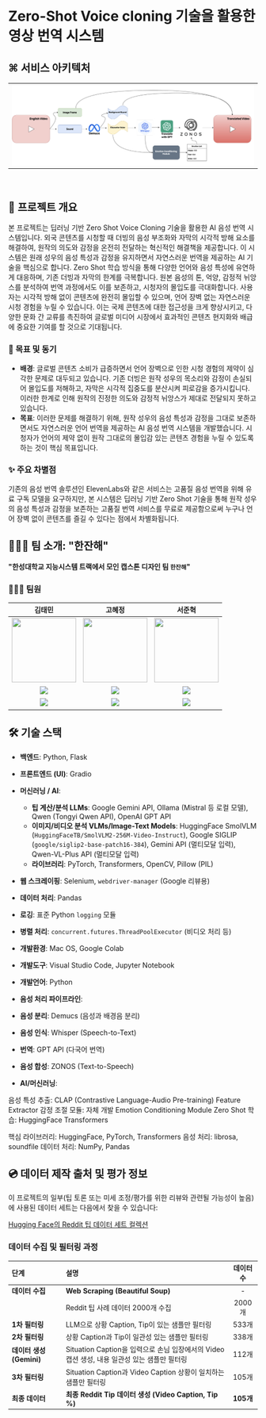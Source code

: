 # Zero-Shot Voice cloning 기술을 활용한 영상 번역 시스템

## ⌘ 서비스 아키텍처
<table>
  <tr>
    <td><img src="./image/Pipeline.png" alt="서비스 아키텍처 다이어그램"/></td>
  </tr>
</table>

<br>

## 🚩 프로젝트 개요

본 프로젝트는 딥러닝 기반 Zero Shot Voice Cloning 기술을 활용한 AI 음성 번역 시스템입니다. 외국 콘텐츠를 시청할 때 더빙의 음성 부조화와 자막의 시각적 방해 요소를 해결하여, 원작의 의도와 감정을 온전히 전달하는 혁신적인 해결책을 제공합니다.
이 시스템은 원래 성우의 음성 특성과 감정을 유지하면서 자연스러운 번역을 제공하는 AI 기술을 핵심으로 합니다. Zero Shot 학습 방식을 통해 다양한 언어와 음성 특성에 유연하게 대응하며, 기존 더빙과 자막의 한계를 극복합니다. 원본 음성의 톤, 억양, 감정적 뉘앙스를 분석하여 번역 과정에서도 이를 보존하고, 시청자의 몰입도를 극대화합니다.
사용자는 시각적 방해 없이 콘텐츠에 완전히 몰입할 수 있으며, 언어 장벽 없는 자연스러운 시청 경험을 누릴 수 있습니다. 이는 국제 콘텐츠에 대한 접근성을 크게 향상시키고, 다양한 문화 간 교류를 촉진하여 글로벌 미디어 시장에서 효과적인 콘텐츠 현지화와 배급에 중요한 기여를 할 것으로 기대됩니다.

### 🎯 목표 및 동기

* **배경**: 글로벌 콘텐츠 소비가 급증하면서 언어 장벽으로 인한 시청 경험의 제약이 심각한 문제로 대두되고 있습니다. 기존 더빙은 원작 성우의 목소리와 감정이 손실되어 몰입도를 저해하고, 자막은 시각적 집중도를 분산시켜 피로감을 증가시킵니다. 이러한 한계로 인해 원작의 진정한 의도와 감정적 뉘앙스가 제대로 전달되지 못하고 있습니다.
* **목표**: 이러한 문제를 해결하기 위해, 원작 성우의 음성 특성과 감정을 그대로 보존하면서도 자연스러운 언어 번역을 제공하는 AI 음성 번역 시스템을 개발했습니다. 시청자가 언어의 제약 없이 원작 그대로의 몰입감 있는 콘텐츠 경험을 누릴 수 있도록 하는 것이 핵심 목표입니다.

### ✨ 주요 차별점
기존의 음성 번역 솔루션인 ElevenLabs와 같은 서비스는 고품질 음성 번역을 위해 유료 구독 모델을 요구하지만, 본 시스템은 딥러닝 기반 Zero Shot 기술을 통해 원작 성우의 음성 특성과 감정을 보존하는 고품질 번역 서비스를 무료로 제공함으로써 누구나 언어 장벽 없이 콘텐츠를 즐길 수 있다는 점에서 차별화됩니다.

## 🧑🏻‍💻 팀 소개: "한잔해"

**"한성대학교 지능시스템 트랙에서 모인 캡스톤 디자인 팀 `한잔해`"**

### 👨🏼‍💻 팀원

김태민|고혜정|서준혁
:-:|:-:|:-:|
<img src='https://avatars.githubusercontent.com/u/96530685?v=4' height=130 width=130></img>|<img src='https://avatars.githubusercontent.com/u/190566247?v=4' height=130 width=130></img>|<img src='https://avatars.githubusercontent.com/u/105350096?v=4' height=130 width=130></img>|
<a href="https://github.com/taemin6697" target="_blank"><img src="https://img.shields.io/badge/Github-black.svg?&style=round&logo=github"/></a>|<a href="https://github.com/Kohyejung" target="_blank"><img src="https://img.shields.io/badge/Github-black.svg?&style=round&logo=github"/></a>|<a href="https://github.com/SeoBuAs" target="_blank"><img src="https://img.shields.io/badge/Github-black.svg?&style=round&logo=github"/></a>
<a href="mailto:taemin6697@gmail.com" target="_blank"><img src="https://img.shields.io/badge/Gmail-EA4335?style&logo=Gmail&logoColor=white"/></a>|<a href="mailto:helenko7738@gmail.com" target="_blank"><img src="https://img.shields.io/badge/Gmail-EA4335?style&logo=Gmail&logoColor=white"/></a>|<a href="mailto:withop9974@gmail.com" target="_blank"><img src="https://img.shields.io/badge/Gmail-EA4335?style&logo=Gmail&logoColor=white"/></a>|

## 🛠️ 기술 스택

*   **백엔드**: Python, Flask
*   **프론트엔드 (UI)**: Gradio
*   **머신러닝 / AI**:
    *   **팁 계산/분석 LLMs**: Google Gemini API, Ollama (Mistral 등 로컬 모델), Qwen (Tongyi Qwen API), OpenAI GPT API
    *   **이미지/비디오 분석 VLMs/Image-Text Models**: HuggingFace SmolVLM (`HuggingFaceTB/SmolVLM2-256M-Video-Instruct`), Google SIGLIP (`google/siglip2-base-patch16-384`), Gemini API (멀티모달 입력), Qwen-VL-Plus API (멀티모달 입력)
    *   **라이브러리**: PyTorch, Transformers, OpenCV, Pillow (PIL)
*   **웹 스크레이핑**: Selenium, `webdriver-manager` (Google 리뷰용)
*   **데이터 처리**: Pandas
*   **로깅**: 표준 Python `logging` 모듈
*   **병렬 처리**: `concurrent.futures.ThreadPoolExecutor` (비디오 처리 등)

*   **개발환경**: Mac OS, Google Colab
*   **개발도구**: Visual Studio Code, Jupyter Notebook
*   **개발언어**: Python
*   **음성 처리 파이프라인**:

  *   **음성 분리**: Demucs (음성과 배경음 분리)
  *   **음성 인식**: Whisper (Speech-to-Text)
  *   **번역**: GPT API (다국어 번역)
  *   **음성 합성**: ZONOS (Text-to-Speech)

*   **AI/머신러닝**:

음성 특성 추출: CLAP (Contrastive Language-Audio Pre-training) Feature Extractor
감정 조절 모듈: 자체 개발 Emotion Conditioning Module
Zero Shot 학습: HuggingFace Transformers


핵심 라이브러리: HuggingFace, PyTorch, Transformers
음성 처리: librosa, soundfile
데이터 처리: NumPy, Pandas



## 💿 데이터 제작 출처 및 평가 정보



이 프로젝트의 일부(팁 토론 또는 미세 조정/평가를 위한 리뷰와 관련될 가능성이 높음)에 사용된 데이터 세트는 다음에서 찾을 수 있습니다:

[Hugging Face의 Reddit 팁 데이터 세트 컬렉션](https://huggingface.co/collections/kfkas/reddit-tip-dataset-681f42af40cff65d89153c88)


### 데이터 수집 및 필터링 과정

| 단계 | 설명 | 데이터 수 |
| :--- | :--- | :---: |
| **데이터 수집** | **Web Scraping (Beautiful Soup)** | - |
| | Reddit 팁 사례 데이터 2000개 수집 | 2000개 |
| **1차 필터링** | LLM으로 상황 Caption, Tip이 있는 샘플만 필터링 | 533개 |
| **2차 필터링** | 상황 Caption과 Tip이 일관성 있는 샘플만 필터링 | 338개 |
| **데이터 생성 (Gemini)** | Situation Caption을 입력으로 손님 입장에서의 Video 캡션 생성, 내용 일관성 있는 샘플만 필터링 | 112개 |
| **3차 필터링** | Situation Caption과 Video Caption 상황이 일치하는 샘플만 필터링 | 105개 |
| **최종 데이터** | **최종 Reddit Tip 데이터 생성 (Video Caption, Tip %)** | **105개** |
